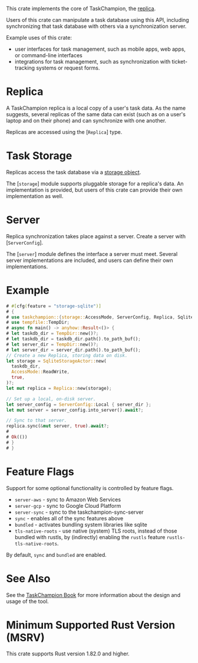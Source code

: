 This crate implements the core of TaskChampion, the [replica](crate::Replica).

Users of this crate can manipulate a task database using this API, including synchronizing that task database with others via a synchronization server.

Example uses of this crate:
 * user interfaces for task management, such as mobile apps, web apps, or command-line interfaces
 * integrations for task management, such as synchronization with ticket-tracking systems or
   request forms.

# Replica

A TaskChampion replica is a local copy of a user's task data.  As the name suggests, several
replicas of the same data can exist (such as on a user's laptop and on their phone) and can
synchronize with one another.

Replicas are accessed using the [`Replica`] type.

# Task Storage

Replicas access the task database via a [storage object](crate::storage::Storage).

The [`storage`] module supports pluggable storage for a replica's data.
An implementation is provided, but users of this crate can provide their own implementation as well.

# Server

Replica synchronization takes place against a server.
Create a server with [`ServerConfig`].

The [`server`] module defines the interface a server must meet.
Several server implementations are included, and users can define their own implementations.

# Example

```rust
# #[cfg(feature = "storage-sqlite")]
# {
# use taskchampion::{storage::AccessMode, ServerConfig, Replica, SqliteStorageActor};
# use tempfile::TempDir;
# async fn main() -> anyhow::Result<()> {
# let taskdb_dir = TempDir::new()?;
# let taskdb_dir = taskdb_dir.path().to_path_buf();
# let server_dir = TempDir::new()?;
# let server_dir = server_dir.path().to_path_buf();
// Create a new Replica, storing data on disk.
let storage = SqliteStorageActor::new(
  taskdb_dir,
  AccessMode::ReadWrite,
  true,
)?;
let mut replica = Replica::new(storage);

// Set up a local, on-disk server.
let server_config = ServerConfig::Local { server_dir };
let mut server = server_config.into_server().await?;

// Sync to that server.
replica.sync(&mut server, true).await?;
#
# Ok(())
# }
# }
```

# Feature Flags

Support for some optional functionality is controlled by feature flags.

 * `server-aws` - sync to Amazon Web Services
 * `server-gcp` - sync to Google Cloud Platform
 * `server-sync` - sync to the taskchampion-sync-server
 * `sync` - enables all of the sync features above
 * `bundled` - activates bundling system libraries like sqlite
 * `tls-native-roots` - use native (system) TLS roots, instead of those bundled with rustls, by
   (indirectly) enabling the `rustls` feature `rustls-tls-native-roots`.

 By default, `sync` and `bundled` are enabled.

# See Also

See the [TaskChampion Book](http://gothenburgbitfactory.github.io/taskchampion)
for more information about the design and usage of the tool.

# Minimum Supported Rust Version (MSRV)

This crate supports Rust version 1.82.0 and higher.
